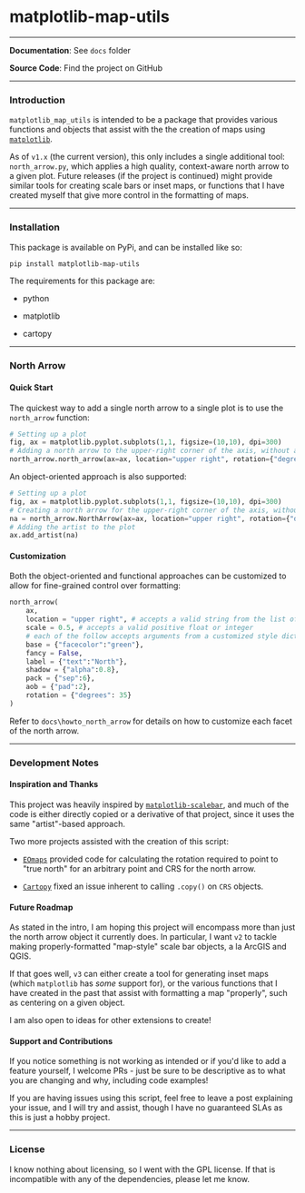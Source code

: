 # matplotlib-map-utils
 
---

**Documentation**: See `docs` folder

**Source Code**: Find the project on GitHub

---

### Introduction

`matplotlib_map_utils` is intended to be a package that provides various functions and objects that assist with the the creation of maps using [`matplotlib`](https://matplotlib.org/stable/).

As of `v1.x` (the current version), this only includes a single additional tool: `north_arrow.py`, which applies a high quality, context-aware north arrow to a given plot. Future releases (if the project is continued) might provide similar tools for creating scale bars or inset maps, or functions that I have created myself that give more control in the formatting of maps.

---

### Installation

This package is available on PyPi, and can be installed like so:

```bash
pip install matplotlib-map-utils
```

The requirements for this package are:

* python

* matplotlib

* cartopy

---

### North Arrow

#### Quick Start

The quickest way to add a single north arrow to a single plot is to use the `north_arrow` function:

```python
# Setting up a plot
fig, ax = matplotlib.pyplot.subplots(1,1, figsize=(10,10), dpi=300)
# Adding a north arrow to the upper-right corner of the axis, without any rotation (see Rotation under Formatting Components for details)
north_arrow.north_arrow(ax=ax, location="upper right", rotation={"degrees":0})
```

An object-oriented approach is also supported:

```python
# Setting up a plot
fig, ax = matplotlib.pyplot.subplots(1,1, figsize=(10,10), dpi=300)
# Creating a north arrow for the upper-right corner of the axis, without any rotation (see Rotation under Formatting Components for details)
na = north_arrow.NorthArrow(ax=ax, location="upper right", rotation={"degrees":0})
# Adding the artist to the plot
ax.add_artist(na)
```

#### Customization

Both the object-oriented and functional approaches can be customized to allow for fine-grained control over formatting:

```python
north_arrow(
    ax,
    location = "upper right", # accepts a valid string from the list of locations
    scale = 0.5, # accepts a valid positive float or integer
    # each of the follow accepts arguments from a customized style dictionary
    base = {"facecolor":"green"},
    fancy = False,
    label = {"text":"North"},
    shadow = {"alpha":0.8},
    pack = {"sep":6},
    aob = {"pad":2},
    rotation = {"degrees": 35}
)
```

Refer to `docs\howto_north_arrow` for details on how to customize each facet of the north arrow.

---

### Development Notes

#### Inspiration and Thanks

This project was heavily inspired by [`matplotlib-scalebar`](https://github.com/ppinard/matplotlib-scalebar/), and much of the code is either directly copied or a derivative of that project, since it uses the same "artist"-based approach.

Two more projects assisted with the creation of this script:

* [`EOmaps`](https://github.com/raphaelquast/EOmaps/discussions/231) provided code for calculating the rotation required to point to "true north" for an arbitrary point and CRS for the north arrow.

* [`Cartopy`](https://github.com/SciTools/cartopy/issues/2361) fixed an issue inherent to calling `.copy()` on `CRS` objects.

#### Future Roadmap

As stated in the intro, I am hoping this project will encompass more than just the north arrow object it currently does. In particular, I want `v2` to tackle making properly-formatted "map-style" scale bar objects, a la ArcGIS and QGIS.

If that goes well, `v3` can either create a tool for generating inset maps (which `matplotlib` has *some* support for), or the various functions that I have created in the past that assist with formatting a map "properly", such as centering on a given object.

I am also open to ideas for other extensions to create!

#### Support and Contributions

If you notice something is not working as intended or if you'd like to add a feature yourself, I welcome PRs - just be sure to be descriptive as to what you are changing and why, including code examples!

If you are having issues using this script, feel free to leave a post explaining your issue, and I will try and assist, though I have no guaranteed SLAs as this is just a hobby project.

---

### License

I know nothing about licensing, so I went with the GPL license. If that is incompatible with any of the dependencies, please let me know.